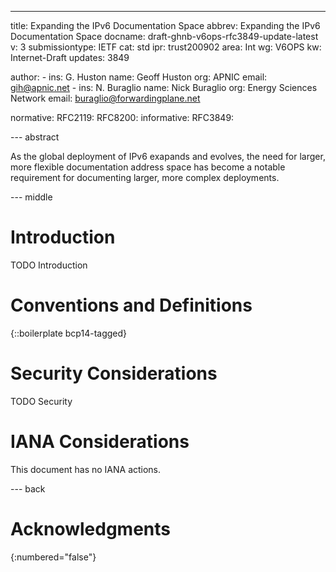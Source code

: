 ---
title: Expanding the IPv6 Documentation Space
abbrev: Expanding the IPv6 Documentation Space
docname: draft-ghnb-v6ops-rfc3849-update-latest
v: 3
submissiontype: IETF
cat: std
ipr: trust200902
area: Int
wg: V6OPS
kw: Internet-Draft
updates: 3849

author:
      -
        ins: G. Huston
        name: Geoff Huston
        org: APNIC
        email: gih@apnic.net
      -
        ins: N. Buraglio
        name: Nick Buraglio
        org: Energy Sciences Network
        email: buraglio@forwardingplane.net



normative:
  RFC2119:
  RFC8200:
informative:
  RFC3849:


--- abstract

As the global deployment of IPv6 exapands and evolves, the need for larger, more flexible documentation address space has become a notable requirement for documenting larger, more complex deployments.


--- middle

# Introduction

TODO Introduction


# Conventions and Definitions

{::boilerplate bcp14-tagged}


# Security Considerations

TODO Security


# IANA Considerations

This document has no IANA actions.


--- back

# Acknowledgments
{:numbered="false"}
